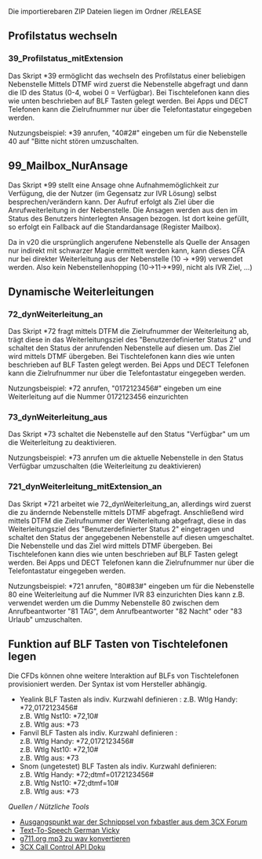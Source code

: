 
Die importierebaren ZIP Dateien liegen im Ordner /RELEASE

## Profilstatus wechseln ##
### 39_Profilstatus_mitExtension ###
Das Skript *39 ermöglicht das wechseln des Profilstatus einer beliebigen Nebenstelle
Mittels DTMF wird zuerst die Nebenstelle abgefragt und dann die ID des Status (0-4, wobei 0 = Verfügbar).
Bei Tischtelefonen kann dies wie unten beschrieben auf BLF Tasten gelegt werden. 
Bei Apps und DECT Telefonen kann die Zielrufnummer nur über die Telefontastatur eingegeben werden.

Nutzungsbeispiel: *39 anrufen, "40#2#" eingeben um für die Nebenstelle 40 auf "Bitte nicht stören umzuschalten.


## 99_Mailbox_NurAnsage ##
Das Skript *99 stellt eine Ansage ohne Aufnahmemöglichkeit zur Verfügung, die der Nutzer (im Gegensatz zur IVR Lösung) selbst besprechen/verändern kann.
Der Aufruf erfolgt als Ziel über die Anrufweiterleitung in der Nebenstelle. Die Ansagen werden aus den im Status des Benutzers hinterlegten Ansagen bezogen.
Ist dort keine gefüllt, so erfolgt ein Fallback auf die Standardansage (Register Mailbox).

Da in v20 die ursprünglich angerufene Nebenstelle als Quelle der Ansagen nur indirekt mit schwarzer Magie ermittelt werden kann, 
kann dieses CFA nur bei direkter Weiterleitung aus der Nebenstelle (10 -> *99) verwendet werden. Also kein Nebenstellenhopping (10->11->*99), nicht als IVR Ziel, ...)

## Dynamische Weiterleitungen ##
### 72_dynWeiterleitung_an ###
Das Skript *72 fragt mittels DTFM die Zielrufnummer der Weiterleitung ab, trägt diese in das Weiterleitungsziel des "Benutzerdefinierter Status 2" und schaltet den Status der anrufenden Nebenstelle auf diesen um.
Das Ziel wird mittels DTMF übergeben. Bei Tischtelefonen kann dies wie unten beschrieben auf BLF Tasten gelegt werden. 
Bei Apps und DECT Telefonen kann die Zielrufnummer nur über die Telefontastatur eingegeben werden.

Nutzungsbeispiel: *72 anrufen, "0172123456#" eingeben um eine Weiterleitung auf die Nummer 0172123456 einzurichten

### 73_dynWeiterleitung_aus ###
Das Skript *73 schaltet die Nebenstelle auf den Status "Verfügbar" um um die Weiterleitung zu deaktivieren.

Nutzungsbeispiel: *73 anrufen     um die aktuelle Nebenstelle in den Status Verfügbar umzuschalten (die Weiterleitung zu deaktivieren)


### 721_dynWeiterleitung_mitExtension_an ###
Das Skript *721 arbeitet wie 72_dynWeiterleitung_an, allerdings wird zuerst die zu ändernde Nebenstelle mittels DTMF abgefragt.
Anschließend wird mittels DTFM die Zielrufnummer der Weiterleitung abgefragt, diese in das Weiterleitungsziel des "Benutzerdefinierter Status 2" eingetragen und schaltet den Status der angegebenen Nebenstelle auf diesen umgeschaltet.
Die Nebenstelle und das Ziel wird mittels DTMF übergeben. Bei Tischtelefonen kann dies wie unten beschrieben auf BLF Tasten gelegt werden. 
Bei Apps und DECT Telefonen kann die Zielrufnummer nur über die Telefontastatur eingegeben werden.

Nutzungsbeispiel: *721 anrufen, "80#83#" eingeben um für die Nebenstelle 80 eine Weiterleitung auf die Nummer IVR 83 einzurichten
Dies kann z.B. verwendet werden um die Dummy Nebenstelle 80 zwischen dem Anrufbeantworter "81 TAG", dem Anrufbeantworter "82 Nacht" oder "83 Urlaub" umzuschalten.




## Funktion auf BLF Tasten von Tischtelefonen legen ##
Die CFDs können ohne weitere Interaktion auf BLFs von Tischtelefonen provisioniert werden. Der Syntax ist vom Hersteller abhängig.

- Yealink BLF Tasten als indiv. Kurzwahl definieren :
	z.B. Wtlg Handy: *72,0172123456#<br>
	z.B. Wtlg Nst10: *72,10#<br>
	z.B. Wtlg aus: *73<br>
- Fanvil BLF Tasten als indiv. Kurzwahl definieren :<br>
	z.B. Wtlg Handy: *72,0172123456#<br>
	z.B. Wtlg Nst10: *72,10#<br>
	z.B. Wtlg aus: *73<br>
- Snom (ungetestet) BLF Tasten als indiv. Kurzwahl definieren:<br>
	z.B. Wtlg Handy: *72;dtmf=0172123456#<br>
	z.B. Wtlg Nst10: *72;dtmf=10#<br>
	z.B. Wtlg aus: *73<br>


*Quellen / Nützliche Tools*
- [Ausgangspunkt war der Schnippsel von fxbastler aus dem 3CX Forum](https://www.3cx.de/forum/threads/rufweiterleitung.101354/page-2#post-430429)
- [Text-To-Speech German Vicky](https://ttsmp3.com/text-to-speech/German/)
- [g711.org mp3 zu wav konvertieren](https://g711.org/)
- [3CX Call Control API Doku](https://downloads-global.3cx.com/downloads/misc/callcontrolapi/3CXCallControlAPI_v20.zip)
